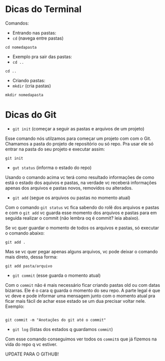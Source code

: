 # Dicas do Terminal

Comandos:

- Entrando nas pastas:
- `cd` (navega entre pastas)

```
cd nomedapasta
```
- Exemplo pra sair das pastas:
- `cd ..`

```
cd ..
```
- Criando pastas:
- `mkdir` (cria pastas)
```
mkdir nomedapasta
```

# Dicas do Git

- `git init` (começar a seguir as pastas e arquivos de um projeto)

Esse comando nós utilzamos para começar um projeto com com o Git.
Chamamos a pasta do projeto de repositório ou só repo. Pra usar ele só entrar na pasta do seu projeto e executar assim:
```
git init
```

- `gut status` (informa o estado do repo)

Usando o comando acima vc terá como resultado informações de como está o estado dos aquivos e pastas, na verdade vc receberá informações apenas dos arquivos e pastas novos, removidos ou alterados.

- `git add` (segue os arquivos ou pastas no momento atual)

Com o comando `git status` vc fica sabendo do rolê dos arquivos e pastas e com o `git add` vc guarda esse momento dos arquivos e pastas para em seguida realizar o commit (não lembra oq é commit? leia abaixo).

Se vc quer guardar o momento de todos os arquivos e pastas, só executar o comando abaixo:
```
git add .
```

Mas se vc quer pegar apenas alguns arquivos, vc pode deixar o comando mais direto, dessa forma:

```
git add pasta/arquivo
```

- `git commit` (esse guarda o momento atual)

Com o `commit` não é mais necessário ficar criando pastas old ou com datas bizarras. Ele é o cara q guarda o momento do seu repo.
A parte legal é que vc deve e pode informar uma mensagem junto com o momento atual pra ficar mais fácil de achar esse estado se um dua precisar voltar nele. Exemplo:

```

git commit -m "Anotações do git até o commit"
```

- `git log` (listas dos estados q guardamos `commit`)

Com esse comando conseguimos ver todos os `commit`s que já fizemos na vida do repo q vc estiver.

UPDATE PARA O GITHUB!